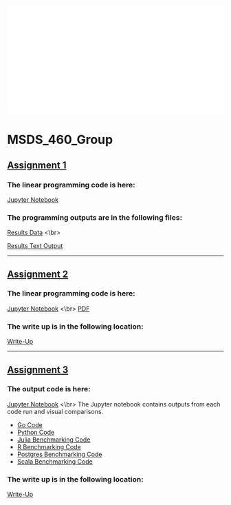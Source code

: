 <div style="width: 100%; height:60%">
  <img src="hello.svg" style="width: 100%; height:60%">
</div>

# MSDS_460_Group

## [Assignment 1](Group_Assign1/)

### The linear programming code is here:

[Jupyter Notebook](Group_Assign1/Linear_Program.ipynb) 

### The programming outputs are in the following files:

[Results Data](Group_Assign1/results_lp.csv) <\br>

[Results Text Output](Group_Assign1/results_lp_output.txt) 

---

## [Assignment 2](Group_Assign2/)

### The linear programming code is here:

[Jupyter Notebook](Group_Assign2/Assign2_final.ipynb) <\br>
[PDF](Group_Assign2/Assign2_final.pdf)

### The write up is in the following location:

[Write-Up](Group_Assign2/Assignment2.docx)

---

## [Assignment 3](Group_Assign3/)

### The output code is here:

[Jupyter Notebook](Group_Assign2/Assign3.ipynb) <\br>
The Jupyter notebook contains outputs from each code run and visual comparisons.

* [Go Code](Group_Assign3/go_benchmarking.go)
* [Python Code](Group_Assign3/python_benchmarking.go)
* [Julia Benchmarking Code](Group_Assign3/julia_benchmarking.julia)
* [R Benchmarking Code](Group_Assign3/R_benchmarking.r)
* [Postgres Benchmarking Code](Group_Assign3/postgres_benchmarking.sql)
* [Scala Benchmarking Code](Group_Assign3/scala_benchmarking.scala)

### The write up is in the following location:

[Write-Up](Group_Assign3/Assignment3_Writeup.pdf)
